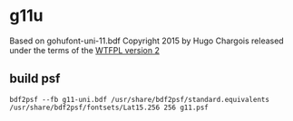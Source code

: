 # g11u

Based on gohufont-uni-11.bdf Copyright 2015 by Hugo Chargois released under the terms of the [WTFPL version 2](http://www.wtfpl.net/about/)

## build psf

```
bdf2psf --fb g11-uni.bdf /usr/share/bdf2psf/standard.equivalents /usr/share/bdf2psf/fontsets/Lat15.256 256 g11.psf
```
